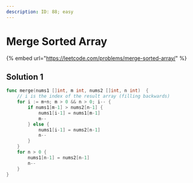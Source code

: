 ```yaml
---
description: ID: 88; easy
---
```

# Merge Sorted Array

{% embed url="https://leetcode.com/problems/merge-sorted-array/" %}

## Solution 1

```go
func merge(nums1 []int, m int, nums2 []int, n int)  {
    // i is the index of the result array (filling backwards)
    for i := m+n; m > 0 && n > 0; i-- {
        if nums1[m-1] > nums2[n-1] {
            nums1[i-1] = nums1[m-1]
            m--
        } else {
            nums1[i-1] = nums2[n-1]
            n--
        }
    }
    for n > 0 {
        nums1[n-1] = nums2[n-1]
        n--
    }
}
```
